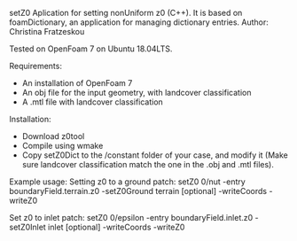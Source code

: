 setZ0
Aplication for setting nonUniform z0 (C++). 
It is based on foamDictionary, an application for managing dictionary entries.
Author: Christina Fratzeskou

Tested on OpenFoam 7 on Ubuntu 18.04LTS.

Requirements:
- An installation of OpenFoam 7
- An obj file for the input geometry, with landcover classification
- A .mtl file with landcover classification

Installation:
- Download z0tool
- Compile using wmake
- Copy setZ0Dict to the /constant folder of your case,
  and modify it (Make sure landcover classification match 
  the one in the .obj and .mtl files).

Example usage:
Setting z0 to a ground patch:
setZ0 0/nut -entry boundaryField.terrain.z0 -setZ0Ground terrain 
[optional] -writeCoords -writeZ0

Set z0 to inlet patch:
setZ0 0/epsilon -entry boundaryField.inlet.z0 -setZ0Inlet inlet 
[optional] -writeCoords -writeZ0

